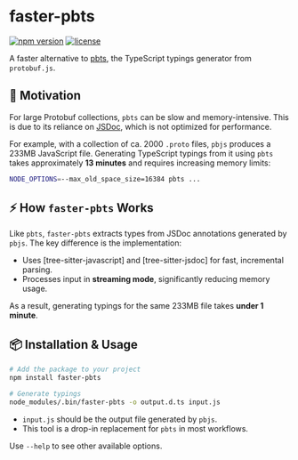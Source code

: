 
# faster-pbts

[pbts]: https://github.com/protobufjs/protobuf.js/

[![npm version](https://img.shields.io/npm/v/faster-pbts.svg)](https://www.npmjs.com/package/faster-pbts)
[![license](https://img.shields.io/npm/l/faster-pbts.svg)](./LICENSE)

A faster alternative to [pbts], the TypeScript typings generator from `protobuf.js`.

## 🚀 Motivation

For large Protobuf collections, `pbts` can be slow and memory-intensive. This is due to its reliance on [JSDoc](https://www.npmjs.com/package/jsdoc), which is not optimized for performance.

For example, with a collection of ca. 2000 `.proto` files, `pbjs` produces a 233MB JavaScript file. Generating TypeScript typings from it using `pbts` takes approximately **13 minutes** and requires increasing memory limits:

```bash
NODE_OPTIONS=--max_old_space_size=16384 pbts ...
```

## ⚡ How `faster-pbts` Works

Like `pbts`, `faster-pbts` extracts types from JSDoc annotations generated by `pbjs`. 
The key difference is the implementation:

* Uses [tree-sitter-javascript] and [tree-sitter-jsdoc] for fast, incremental parsing.
* Processes input in **streaming mode**, significantly reducing memory usage.

As a result, generating typings for the same 233MB file takes **under 1 minute**.

## 📦 Installation & Usage

```bash
# Add the package to your project
npm install faster-pbts

# Generate typings
node_modules/.bin/faster-pbts -o output.d.ts input.js
```

* `input.js` should be the output file generated by `pbjs`.
* This tool is a drop-in replacement for `pbts` in most workflows.

Use `--help` to see other available options.
